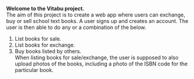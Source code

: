 **Welcome to the Vitabu project.**  
<picture>
<source media="(prefers-color-scheme: dark)" srcset="https://github.com/cheiy/vitabu/assets/10514203/65529ad0-781e-452e-8110-8cd270e12ec0">
<source media="(prefers-color-scheme: light)" srcset="https://github.com/cheiy/vitabu/assets/10514203/65529ad0-781e-452e-8110-8cd270e12ec0">
</picture>
The aim of this project is to create a web app where users can
exchange, buy or sell school text books.
A user signs up and creates an account. The user is then able to do
any or a combination of the below.
1. List books for sale.
2. List books for exchange.
3. Buy books listed by others.   
When listing books for sale/exchange, the user is supposed to also upload
photos of the books, including a photo of the ISBN code for the particular
book.
